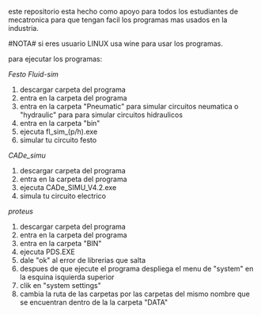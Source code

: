este repositorio esta hecho como apoyo para todos los estudiantes de mecatronica para que tengan facil los programas mas usados en la industria.

#NOTA#
si eres usuario LINUX usa wine para usar los programas.

para ejecutar los programas:

*Festo Fluid-sim*
1) descargar carpeta del programa
2) entra en la carpeta del programa
3) entra en la carpeta "Pneumatic" para simular circuitos neumatica o "hydraulic" para para simular circuitos hidraulicos
4) entra en la carpeta "bin"
5) ejecuta fl_sim_(p/h).exe
6) simular tu circuito festo

*CADe_simu*
1) descargar carpeta del programa
2) entra en la carpeta del programa
3) ejecuta CADe_SIMU_V4.2.exe
4) simula tu circuito electrico

*proteus*
1) descargar carpeta del programa
2) entra en la carpeta del programa
3) entra en la carpeta "BIN"
4) ejecuta PDS.EXE
5) dale "ok" al error de librerias que salta
6) despues de que ejecute el programa despliega el menu de "system" en la esquina isquierda superior
7) clik en "system settings"
8) cambia la ruta de las carpetas por las carpetas del mismo nombre que se encuentran dentro de la la carpeta "DATA"
